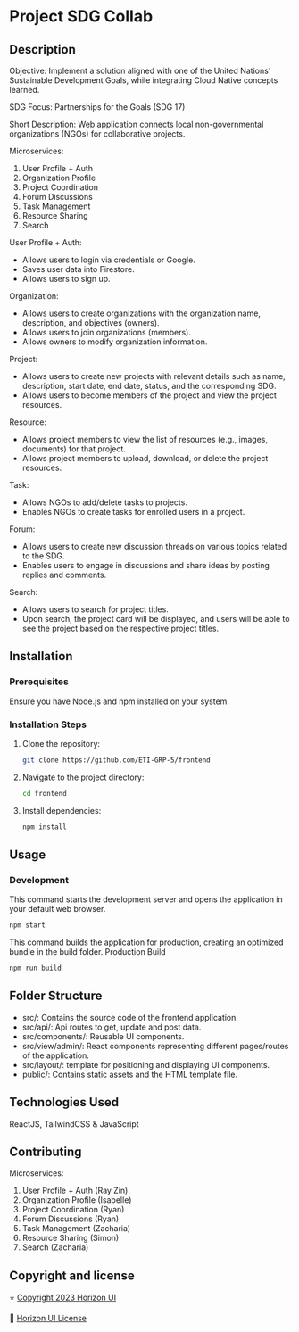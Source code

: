 # Project SDG Collab

## Description

Objective: Implement a solution aligned with one of the United Nations' Sustainable Development Goals, while integrating Cloud Native concepts learned.

SDG Focus: Partnerships for the Goals (SDG 17)

Short Description: Web application connects local non-governmental organizations (NGOs) for collaborative projects.


Microservices:
1. User Profile + Auth
2. Organization Profile
3. Project Coordination
4. Forum Discussions
5. Task Management
6. Resource Sharing
7. Search

User Profile + Auth:
- Allows users to login via credentials or Google.
- Saves user data into Firestore.
- Allows users to sign up.

Organization:
- Allows users to create organizations with the organization name, description, and objectives (owners).
- Allows users to join organizations (members).
- Allows owners to modify organization information.

Project:
- Allows users to create new projects with relevant details such as name, description, start date, end date, status, and the corresponding SDG.
- Allows users to become members of the project and view the project resources.

Resource:
- Allows project members to view the list of resources (e.g., images, documents) for that project.
- Allows project members to upload, download, or delete the project resources.

Task:
- Allows NGOs to add/delete tasks to projects.
- Enables NGOs to create tasks for enrolled users in a project.

Forum:
- Allows users to create new discussion threads on various topics related to the SDG.
- Enables users to engage in discussions and share ideas by posting replies and comments.

Search:
- Allows users to search for project titles.
- Upon search, the project card will be displayed, and users will be able to see the project based on the respective project titles.


## Installation

### Prerequisites

Ensure you have Node.js and npm installed on your system.

### Installation Steps

1. Clone the repository:

    ```bash
    git clone https://github.com/ETI-GRP-5/frontend
    ```

2. Navigate to the project directory:

    ```bash
    cd frontend
    ```

3. Install dependencies:

    ```bash
    npm install
    ```

## Usage

### Development

This command starts the development server and opens the application in your default web browser.
```bash
npm start
```

This command builds the application for production, creating an optimized bundle in the build folder.
Production Build
```bash
npm run build
```

## Folder Structure

- src/: Contains the source code of the frontend application.
- src/api/: Api routes to get, update and post data.
- src/components/: Reusable UI components.
- src/view/admin/: React components representing different pages/routes of the application.
- src/layout/: template for positioning and displaying UI components.
- public/: Contains static assets and the HTML template file.

## Technologies Used

ReactJS, TailwindCSS & JavaScript

## Contributing

Microservices:
1. User Profile + Auth (Ray Zin)
2. Organization Profile (Isabelle)
3. Project Coordination (Ryan)
4. Forum Discussions (Ryan)
5. Task Management (Zacharia)
6. Resource Sharing (Simon)
7. Search (Zacharia)

## Copyright and license

⭐️ [Copyright 2023 Horizon UI ](https://www.horizon-ui.com/?ref=readme-horizon-tailwind-react)

📄 [Horizon UI License](https://www.simmmple.com/licenses?ref=readme-horizon-tailwind-react)

